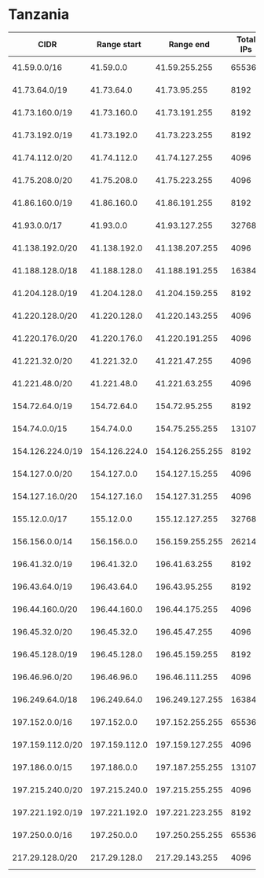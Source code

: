 # Tanzania

CIDR               | Range start     | Range end       | Total IPs  | Assign date | Owner
------------------ | --------------- | --------------- | ---------- | ----------- | -----
41.59.0.0/16       | 41.59.0.0       | 41.59.255.255   | 65536      | 2010-04-13  | 
41.73.64.0/19      | 41.73.64.0      | 41.73.95.255    | 8192       | 2010-02-09  | 
41.73.160.0/19     | 41.73.160.0     | 41.73.191.255   | 8192       | 2010-03-25  | 
41.73.192.0/19     | 41.73.192.0     | 41.73.223.255   | 8192       | 2010-03-25  | 
41.74.112.0/20     | 41.74.112.0     | 41.74.127.255   | 4096       | 2010-05-17  | 
41.75.208.0/20     | 41.75.208.0     | 41.75.223.255   | 4096       | 2009-08-31  | 
41.86.160.0/19     | 41.86.160.0     | 41.86.191.255   | 8192       | 2010-06-22  | 
41.93.0.0/17       | 41.93.0.0       | 41.93.127.255   | 32768      | 2010-03-02  | 
41.138.192.0/20    | 41.138.192.0    | 41.138.207.255  | 4096       | 2009-07-29  | 
41.188.128.0/18    | 41.188.128.0    | 41.188.191.255  | 16384      | 2009-01-08  | 
41.204.128.0/19    | 41.204.128.0    | 41.204.159.255  | 8192       | 2006-06-30  | 
41.220.128.0/20    | 41.220.128.0    | 41.220.143.255  | 4096       | 2006-08-01  | 
41.220.176.0/20    | 41.220.176.0    | 41.220.191.255  | 4096       | 2006-11-16  | 
41.221.32.0/20     | 41.221.32.0     | 41.221.47.255   | 4096       | 2007-05-21  | 
41.221.48.0/20     | 41.221.48.0     | 41.221.63.255   | 4096       | 2007-06-13  | 
154.72.64.0/19     | 154.72.64.0     | 154.72.95.255   | 8192       | 2014-02-20  | 
154.74.0.0/15      | 154.74.0.0      | 154.75.255.255  | 131072     | 2015-01-26  | 
154.126.224.0/19   | 154.126.224.0   | 154.126.255.255 | 8192       | 2014-02-28  | 
154.127.0.0/20     | 154.127.0.0     | 154.127.15.255  | 4096       | 2014-05-21  | 
154.127.16.0/20    | 154.127.16.0    | 154.127.31.255  | 4096       | 2014-04-07  | 
155.12.0.0/17      | 155.12.0.0      | 155.12.127.255  | 32768      | 2015-04-29  | 
156.156.0.0/14     | 156.156.0.0     | 156.159.255.255 | 262144     | 2014-08-06  | 
196.41.32.0/19     | 196.41.32.0     | 196.41.63.255   | 8192       | 1999-03-19  | 
196.43.64.0/19     | 196.43.64.0     | 196.43.95.255   | 8192       | 2009-01-29  | 
196.44.160.0/20    | 196.44.160.0    | 196.44.175.255  | 4096       | 2001-07-12  | 
196.45.32.0/20     | 196.45.32.0     | 196.45.47.255   | 4096       | 2004-04-29  | 
196.45.128.0/19    | 196.45.128.0    | 196.45.159.255  | 8192       | 2004-08-09  | 
196.46.96.0/20     | 196.46.96.0     | 196.46.111.255  | 4096       | 2009-01-29  | 
196.249.64.0/18    | 196.249.64.0    | 196.249.127.255 | 16384      | 2016-01-22  | 
197.152.0.0/16     | 197.152.0.0     | 197.152.255.255 | 65536      | 2012-05-18  | 
197.159.112.0/20   | 197.159.112.0   | 197.159.127.255 | 4096       | 2012-02-23  | 
197.186.0.0/15     | 197.186.0.0     | 197.187.255.255 | 131072     | 2012-12-06  | 
197.215.240.0/20   | 197.215.240.0   | 197.215.255.255 | 4096       | 2013-04-30  | 
197.221.192.0/19   | 197.221.192.0   | 197.221.223.255 | 8192       | 2011-07-14  | 
197.250.0.0/16     | 197.250.0.0     | 197.250.255.255 | 65536      | 2011-06-02  | 
217.29.128.0/20    | 217.29.128.0    | 217.29.143.255  | 4096       | 2015-03-31  | 
